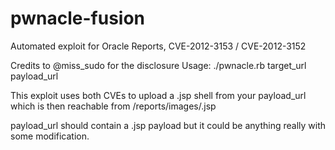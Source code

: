 pwnacle-fusion
==============

Automated exploit for Oracle Reports, CVE-2012-3153 / CVE-2012-3152

Credits to @miss_sudo for the disclosure
Usage: ./pwnacle.rb target_url payload_url

This exploit uses both CVEs to upload a .jsp shell from your payload_url which is then reachable from /reports/images/<shell>.jsp

payload_url should contain a .jsp payload but it could be anything really with some modification.

